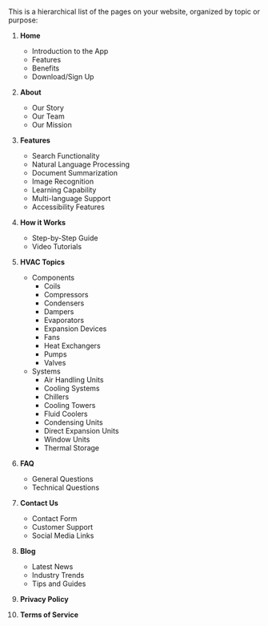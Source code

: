 
This is a hierarchical list of the pages on your website, organized by topic or purpose:

1. **Home**
    - Introduction to the App
    - Features
    - Benefits
    - Download/Sign Up

2. **About**
    - Our Story
    - Our Team
    - Our Mission

3. **Features**
    - Search Functionality
    - Natural Language Processing
    - Document Summarization
    - Image Recognition
    - Learning Capability
    - Multi-language Support
    - Accessibility Features

4. **How it Works**
    - Step-by-Step Guide
    - Video Tutorials

5. **HVAC Topics**
    - Components
        - Coils
        - Compressors
        - Condensers
        - Dampers
        - Evaporators
        - Expansion Devices
        - Fans
        - Heat Exchangers
        - Pumps
        - Valves
    - Systems
        - Air Handling Units
        - Cooling Systems
        - Chillers
        - Cooling Towers
        - Fluid Coolers
        - Condensing Units
        - Direct Expansion Units
        - Window Units
        - Thermal Storage

6. **FAQ**
    - General Questions
    - Technical Questions

7. **Contact Us**
    - Contact Form
    - Customer Support
    - Social Media Links

8. **Blog**
    - Latest News
    - Industry Trends
    - Tips and Guides

9. **Privacy Policy**

10. **Terms of Service**
